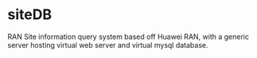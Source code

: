# siteDB
RAN Site information query system based off Huawei RAN, with a generic server hosting virtual web server and virtual mysql database.
